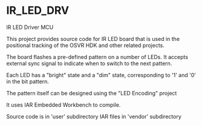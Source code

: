 # IR_LED_DRV
IR LED Driver MCU

This project provides source code for IR LED board that is used in the positional tracking of the OSVR HDK and other related projects.

The board flashes a pre-defined pattern on a number of LEDs. It accepts external sync signal to indicate when to switch to the next pattern.

Each LED has a "bright" state and a "dim" state, corresponding to '1' and '0' in the bit pattern.

The pattern itself can be designed using the "LED Encoding" project

It uses IAR Embedded Workbench to compile.

Source code is in 'user' subdirectory
IAR files in 'vendor' subdirectory
